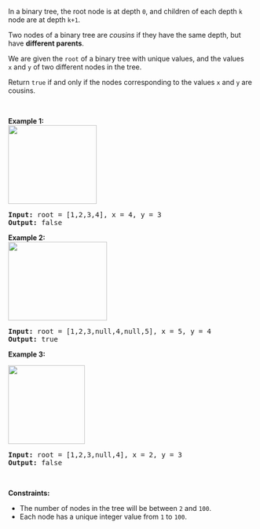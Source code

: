In a binary tree, the root node is at depth `` 0 ``, and children of each depth `` k `` node are at depth `` k+1 ``.

Two nodes of a binary tree are _cousins_ if they have the same depth, but have __different parents__.

We are given the `` root `` of a binary tree with unique values, and the values `` x ``&nbsp;and `` y ``&nbsp;of two different nodes in the tree.

Return&nbsp;`` true ``&nbsp;if and only if the nodes corresponding to the values `` x `` and `` y `` are cousins.

&nbsp;

<strong>Example 1:<br/><img alt="" src="https://assets.leetcode.com/uploads/2019/02/12/q1248-01.png" style="width: 180px; height: 160px;"/></strong>

<pre>
<strong>Input: </strong>root = <span id="example-input-1-1">[1,2,3,4]</span>, x = <span id="example-input-1-2">4</span>, y = <span id="example-input-1-3">3</span>
<strong>Output: </strong><span id="example-output-1">false</span>
</pre>

<div>
<p><strong>Example 2:<br/>
<img alt="" src="https://assets.leetcode.com/uploads/2019/02/12/q1248-02.png" style="width: 201px; height: 160px;"/></strong></p>
<pre>
<strong>Input: </strong>root = <span id="example-input-2-1">[1,2,3,null,4,null,5]</span>, x = <span id="example-input-2-2">5</span>, y = <span id="example-input-2-3">4</span>
<strong>Output: </strong><span id="example-output-2">true</span>
</pre>
<div>
<p><strong>Example 3:</strong></p>
<p><strong><img alt="" src="https://assets.leetcode.com/uploads/2019/02/13/q1248-03.png" style="width: 156px; height: 160px;"/></strong></p>
<pre>
<strong>Input: </strong>root = <span id="example-input-3-1">[1,2,3,null,4]</span>, x = 2, y = 3
<strong>Output: </strong><span id="example-output-3">false</span>
</pre>
</div>
</div>

&nbsp;

__Constraints:__

*   The number of nodes in the tree will be between `` 2 `` and `` 100 ``.
*   Each node has a unique integer value from `` 1 `` to `` 100 ``.